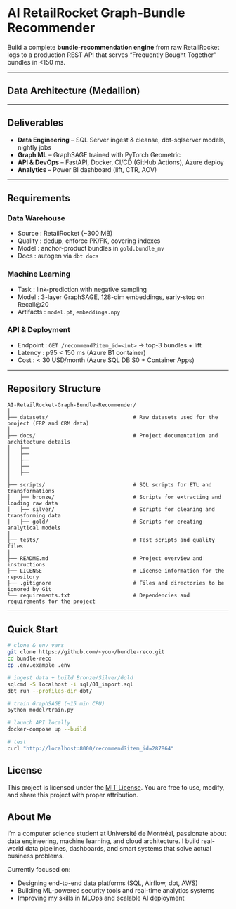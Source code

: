 # AI RetailRocket Graph-Bundle Recommender

Build a complete **bundle-recommendation engine** from raw RetailRocket logs to a production REST API that serves “Frequently Bought Together” bundles in <150 ms.

---

## Data Architecture (Medallion)

---

## Deliverables

* **Data Engineering** – SQL Server ingest & cleanse, dbt-sqlserver models, nightly jobs  
* **Graph ML** – GraphSAGE trained with PyTorch Geometric  
* **API & DevOps** – FastAPI, Docker, CI/CD (GitHub Actions), Azure deploy  
* **Analytics** – Power BI dashboard (lift, CTR, AOV)

---

## Requirements

### Data Warehouse
* Source : RetailRocket (~300 MB)  
* Quality : dedup, enforce PK/FK, covering indexes  
* Model : anchor-product bundles in `gold.bundle_mv`  
* Docs : autogen via `dbt docs`

### Machine Learning
* Task : link-prediction with negative sampling  
* Model : 3-layer GraphSAGE, 128-dim embeddings, early-stop on Recall@20  
* Artifacts : `model.pt`, `embeddings.npy`

### API & Deployment
* Endpoint : `GET /recommend?item_id=<int>` → top-3 bundles + lift  
* Latency : p95 < 150 ms (Azure B1 container)  
* Cost : < 30 USD/month (Azure SQL DB S0 + Container Apps)

---

## Repository Structure
```
AI-RetailRocket-Graph-Bundle-Recommender/
│
├── datasets/                           # Raw datasets used for the project (ERP and CRM data)
│
├── docs/                               # Project documentation and architecture details
│   ├──
│   ├──
│   ├──
│   ├──
│   ├──
│
├── scripts/                            # SQL scripts for ETL and transformations
│   ├── bronze/                         # Scripts for extracting and loading raw data
│   ├── silver/                         # Scripts for cleaning and transforming data
│   ├── gold/                           # Scripts for creating analytical models
│
├── tests/                              # Test scripts and quality files
│
├── README.md                           # Project overview and instructions
├── LICENSE                             # License information for the repository
├── .gitignore                          # Files and directories to be ignored by Git
└── requirements.txt                    # Dependencies and requirements for the project
```
---

## Quick Start
```bash
# clone & env vars
git clone https://github.com/<you>/bundle-reco.git
cd bundle-reco
cp .env.example .env

# ingest data + build Bronze/Silver/Gold
sqlcmd -S localhost -i sql/01_import.sql
dbt run --profiles-dir dbt/

# train GraphSAGE (~15 min CPU)
python model/train.py

# launch API locally
docker-compose up --build

# test
curl "http://localhost:8000/recommend?item_id=287864"
```
## License

This project is licensed under the [MIT License](LICENSE). You are free to use, modify, and share this project with proper attribution.


## About Me

I’m a computer science student at Université de Montréal, passionate about data engineering, machine learning, and cloud architecture. I build real-world data pipelines, dashboards, and smart systems that solve actual business problems.

Currently focused on:
- Designing end-to-end data platforms (SQL, Airflow, dbt, AWS)
- Building ML-powered security tools and real-time analytics systems
- Improving my skills in MLOps and scalable AI deployment
